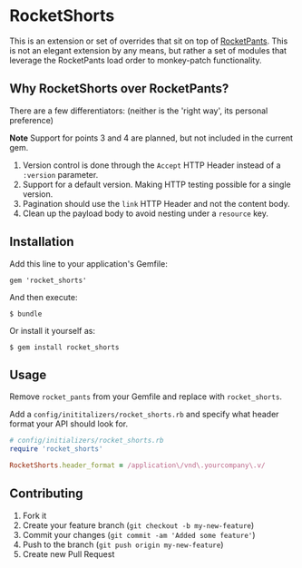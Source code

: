 # RocketShorts

This is an extension or set of overrides that sit on top of [RocketPants](https://github.com/filtersquad/rocket_pants). This is not an elegant extension by any means, but rather a set of modules that leverage the RocketPants load order to monkey-patch functionality.

## Why RocketShorts over RocketPants?

There are a few differentiators: (neither is the 'right way', its personal preference)

**Note** Support for points 3 and 4 are planned, but not included in the current gem.

1. Version control is done through the `Accept` HTTP Header instead of a `:version` parameter.
2. Support for a default version. Making HTTP testing possible for a single version.
3. Pagination should use the `link` HTTP Header and not the content body.
4. Clean up the payload body to avoid nesting under a `resource` key.

## Installation

Add this line to your application's Gemfile:

    gem 'rocket_shorts'

And then execute:

    $ bundle

Or install it yourself as:

    $ gem install rocket_shorts

## Usage

Remove `rocket_pants` from your Gemfile and replace with `rocket_shorts`.

Add a `config/inititalizers/rocket_shorts.rb` and specify what header format
your API should look for.

```ruby
# config/initializers/rocket_shorts.rb
require 'rocket_shorts'

RocketShorts.header_format = /application\/vnd\.yourcompany\.v/
```

## Contributing

1. Fork it
2. Create your feature branch (`git checkout -b my-new-feature`)
3. Commit your changes (`git commit -am 'Added some feature'`)
4. Push to the branch (`git push origin my-new-feature`)
5. Create new Pull Request
